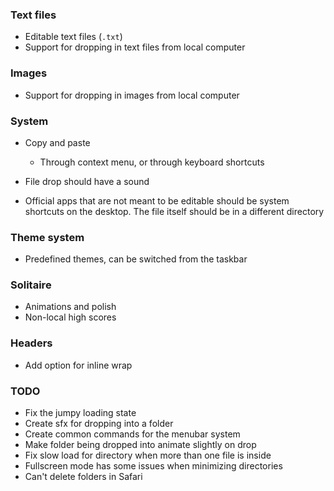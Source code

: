 ### Text files

- Editable text files (`.txt`)
- Support for dropping in text files from local computer

### Images

- Support for dropping in images from local computer

### System

- Copy and paste

  - Through context menu, or through keyboard shortcuts

- File drop should have a sound

- Official apps that are not meant to be editable should be system shortcuts
  on the desktop. The file itself should be in a different directory

### Theme system

- Predefined themes, can be switched from the taskbar

### Solitaire

- Animations and polish
- Non-local high scores

### Headers

- Add option for inline wrap

### TODO

- Fix the jumpy loading state
- Create sfx for dropping into a folder
- Create common commands for the menubar system
- Make folder being dropped into animate slightly on drop
- Fix slow load for directory when more than one file is inside
- Fullscreen mode has some issues when minimizing directories
- Can't delete folders in Safari
